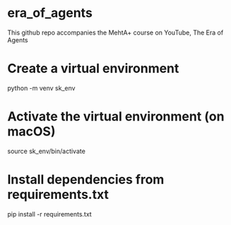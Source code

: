 # era_of_agents
This github repo accompanies the MehtA+ course on YouTube, The Era of Agents

# Create a virtual environment
python -m venv sk_env

# Activate the virtual environment (on macOS)
source sk_env/bin/activate

# Install dependencies from requirements.txt
pip install -r requirements.txt
